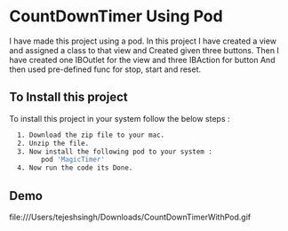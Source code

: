 
# CountDownTimer Using Pod

I have made this project using a pod. In this project I have created a view and assigned a class to that view and Created given three buttons. Then I have created one IBOutlet for the view and three IBAction for button And then used pre-defined func for stop, start and reset.


## To Install this project 

To install this project in your system follow the below steps :

```bash
  1. Download the zip file to your mac.
  2. Unzip the file.
  3. Now install the following pod to your system :
        pod 'MagicTimer'
  4. Now run the code its Done.

```


## Demo

file:///Users/tejeshsingh/Downloads/CountDownTimerWithPod.gif

